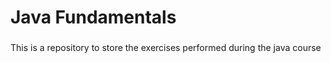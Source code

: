 # Java Fundamentals

### 
This is a repository to store the exercises performed during the java course